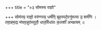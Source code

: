 +++
title = "०३ सोमस्य राज्ञो"

+++
सोम॑स्य॒ राज्ञो॒ वरु॑णस्य॒ धर्म॑णि॒ बृह॒स्पते॒रनु॑मत्या उ॒ शर्म॑णि ।  
तवा॒हम॒द्य म॑घव॒न्नुप॑स्तुतौ॒ धात॒र्विधा॑तः क॒लशाँ॑ अभक्षयम् ॥
